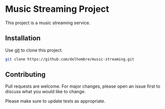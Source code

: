 # Music Streaming Project

This project is a music streaming service.

## Installation

Use [git](https://git-scm.com/) to clone this project.

```bash
git clone https://github.com/delhombre/music-streaming.git
```

## Contributing

Pull requests are welcome. For major changes, please open an issue first to discuss what you would like to change.

Please make sure to update tests as appropriate.
